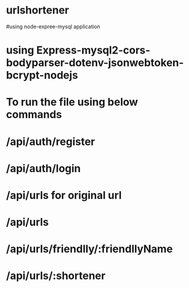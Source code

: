 # urlshortener
#using node-expree-mysql application
# using Express-mysql2-cors-bodyparser-dotenv-jsonwebtoken-bcrypt-nodejs
# To run the file using below commands
# /api/auth/register
# /api/auth/login
# /api/urls for original url
# /api/urls
# /api/urls/friendlly/:friendllyName
# /api/urls/:shortener
